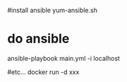 #install ansible
yum-ansible.sh

# do ansible
ansible-playbook main.yml -i localhost

#etc...
docker run -d xxx




